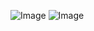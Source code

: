 
![Image](https://github.com/user-attachments/assets/2c5b4b14-6355-45e8-86e9-e16f2a345e4f)
![Image](https://github.com/user-attachments/assets/518e8f41-dc33-4530-90d7-6ddf8ea7c007)
